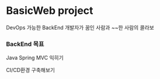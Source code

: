 # BasicWeb project
DevOps 가능한 BackEnd 개발자가 꿈인 사람과 ~~한 사람의 콜라보



### BackEnd 목표

Java Spring MVC 익히기



CI/CD환경 구축해보기